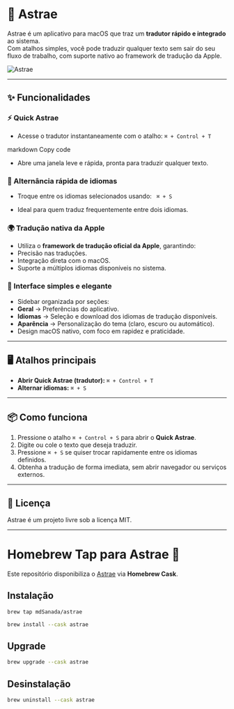 # 🌌 Astrae

Astrae é um aplicativo para macOS que traz um **tradutor rápido e integrado** ao sistema.  
Com atalhos simples, você pode traduzir qualquer texto sem sair do seu fluxo de trabalho, com suporte nativo ao framework de tradução da Apple.

![Astrae](https://github.com/user-attachments/assets/c605c34d-f92f-4be0-80e3-798d66f59323)

---

## ✨ Funcionalidades

### ⚡ Quick Astrae
- Acesse o tradutor instantaneamente com o atalho: `⌘ + Control + T`

markdown
Copy code
- Abre uma janela leve e rápida, pronta para traduzir qualquer texto.

### 🔄 Alternância rápida de idiomas
- Troque entre os idiomas selecionados usando: ` ⌘ + S`

- Ideal para quem traduz frequentemente entre dois idiomas.

### 🌍 Tradução nativa da Apple
- Utiliza o **framework de tradução oficial da Apple**, garantindo:
- Precisão nas traduções.
- Integração direta com o macOS.
- Suporte a múltiplos idiomas disponíveis no sistema.

### 🎨 Interface simples e elegante
- Sidebar organizada por seções:
- **Geral** → Preferências do aplicativo.  
- **Idiomas** → Seleção e download dos idiomas de tradução disponíveis.  
- **Aparência** → Personalização do tema (claro, escuro ou automático).  
- Design macOS nativo, com foco em rapidez e praticidade.  

---

## 🖥️ Atalhos principais
- **Abrir Quick Astrae (tradutor):** `⌘ + Control + T`  
- **Alternar idiomas:** `⌘ + S`  

---

## 📦 Como funciona
1. Pressione o atalho `⌘ + Control + S` para abrir o **Quick Astrae**.  
2. Digite ou cole o texto que deseja traduzir.  
3. Pressione `⌘ + S` se quiser trocar rapidamente entre os idiomas definidos.  
4. Obtenha a tradução de forma imediata, sem abrir navegador ou serviços externos.  

---

## 📄 Licença
Astrae é um projeto livre sob a licença MIT.  

---


# Homebrew Tap para Astrae 🍺

Este repositório disponibiliza o [Astrae](https://github.com/mdSanada/astrae) via **Homebrew Cask**.

## Instalação
```bash
brew tap mdSanada/astrae
```

```bash
brew install --cask astrae
```

## Upgrade
```bash
brew upgrade --cask astrae
```

## Desinstalação
```bash
brew uninstall --cask astrae
```
